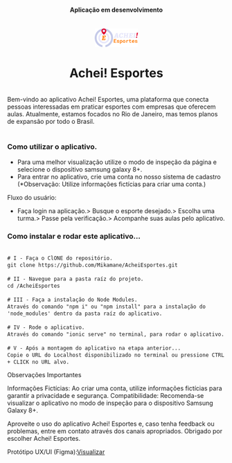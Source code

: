 <div align="center">
  <h4>Aplicação em desenvolvimento</h4>
</div>
<br/>

<div align="center">
  <img src="./src/assets/icon&logo/logo.png" width="20%" /> <h1>Achei! Esportes</h1>
</div>

<br/>
Bem-vindo ao aplicativo Achei! Esportes, uma plataforma que conecta pessoas interessadas em praticar esportes com empresas que oferecem aulas. Atualmente, estamos focados no Rio de Janeiro, mas temos planos de expansão por todo o Brasil.<br/>
<br/>

### Como utilizar o aplicativo.

- Para uma melhor visualização utilize o modo de inspeção da página e selecione o dispositivo samsung galaxy 8+.<br/>
- Para entrar no aplicativo, crie uma conta no nosso sistema de cadastro (\*Observação: Utilize informações fictícias para criar uma conta.) <br/>

Fluxo do usuário:<br/>

-  Faça login na aplicação.> Busque o esporte desejado.> Escolha uma turma.>  Passe pela verificação.> Acompanhe suas aulas pelo aplicativo.<br/>

### Como instalar e rodar este aplicativo...

```Todos os passos são utilizando o -Git Bash-

# I - Faça o ClONE do repositório.
git clone https://github.com/Mikamane/AcheiEsportes.git

# II - Navegue para a pasta raíz do projeto.
cd /AcheiEsportes

# III - Faça a instalação do Node Modules.
Através do comando "npm i" ou "npm install" para a instalação do 'node_modules' dentro da pasta raíz do aplicativo.

# IV - Rode o aplicativo.
Através do comando "ionic serve" no terminal, para rodar o aplicativo.

# V - Após a montagem do aplicativo na etapa anterior...
Copie o URL do Localhost disponibilizado no terminal ou pressione CTRL + CLICK no URL alvo.
```

Observações Importantes

Informações Fictícias: Ao criar uma conta, utilize informações fictícias para garantir a privacidade e segurança.
Compatibilidade: Recomenda-se visualizar o aplicativo no modo de inspeção para o dispositivo Samsung Galaxy 8+.


Aproveite o uso do aplicativo Achei! Esportes e, caso tenha feedback ou problemas, entre em contato através dos canais apropriados. Obrigado por escolher Achei! Esportes.



Protótipo UX/UI (Figma):<a href="https://www.figma.com/embed?embed_host=share&url=https%3A%2F%2Fwww.figma.com%2Fproto%2F94rsdTbvtCOsRpVNSc5LO8%2FAchei!-Esportes%3Ftype%3Ddesign%26node-id%3D232-2%26t%3DVtVkp7Pe6v23Frhh-1%26scaling%3Dscale-down%26page-id%3D0%253A1%26starting-point-node-id%3D232%253A2%26show-proto-sidebar%3D1%26mode%3Ddesign
">Visualizar</a> 



